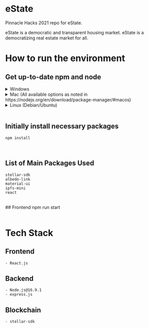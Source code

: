 # eState
Pinnacle Hacks 2021 repo for eState.

eState is a democratic and transparent housing market.
eState is a democratizing real estate market for all.

# How to run the environment
  ## Get up-to-date npm and node
   <details>
    <summary>
      Windows
    </summary>
      Install from the official Node.JS Website https://nodejs.org/en/
   </br>
   </details>
   
   <details>
    <summary>
      Mac (All available options as noted in https://nodejs.org/en/download/package-manager/#macos)
    </summary>
  
      curl "https://nodejs.org/dist/latest/node-${VERSION:-$(wget -qO- https://nodejs.org/dist/latest/ | sed -nE 's|.*>node-(.*)\.pkg</a>.*|\1|p')}.pkg" > "$HOME/Downloads/node-latest.pkg" && sudo installer -store -pkg "$HOME/Downloads/node-latest.pkg" -target "/"
   ---
      brew install node
   ---
      port install nodejs16
   ---
      pkgin -y install nodejs
   </details>
   
  <details>
    <summary>
      Linux (Debian/Ubuntu)
    </summary>
  
      sudo apt update
   ---
      sudo apt install npm
   ---
      sudo npm install node@16.9.1 -g --force
   </details>
   </br>
  
 ## Initially install necessary packages
    npm install
  </br>
  
 ## List of Main Packages Used
    stellar-sdk
    albedo-link
    material-ui
    ipfs-mini
    react
    
 </br>
 ## Frontend
    npm run start
  </br>
  </br>
  
# Tech Stack
  ## Frontend
    - React.js

  ## Backend
    - Node.js@16.9.1
    - express.js

  ## Blockchain
    - stellar-sdk
